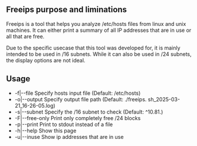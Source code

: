 ## Freeips purpose and liminations

Freeips is a tool that helps you analyze /etc/hosts files from linux and unix machines. It can either print a summary of all IP addresses that are in use or all that are free.

Due to the specific usecase that this tool was developed for, it is mainly intended to be used in /16 subnets. While it can also be used in /24 subnets, the display options are not ideal.

## Usage

* -f|--file <path>     Specify hosts input file (Default: /etc/hosts)
* -o|--output <path>   Specify output file path (Default: ./freeips. sh_2025-03-21_16-26-05.log)
* -s|--subnet          Specify the /16 subnet to check (Default: ^10.81.)
* -F|--free-only       Print only completely free /24 blocks
* -p|--print           Print to stdout instead of a file
* -h|--help            Show this page
* -u|--inuse           Show ip addresses that are in use